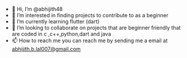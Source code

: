 - 👋 Hi, I’m @abhijith48
- 👀 I’m interested in finding projects to contribute to as a beginner
- 🌱 I’m currently learning flutter (dart) 
- 💞️ I’m looking to collaborate on projects that are beginner friendly that are coded in c ,c++,python,dart and java
- 📫 How to reach me you can reach me by sending me a email at abhijith.b.lal007@gmail.com 

<!---
abhijith48/abhijith48 is a ✨ special ✨ repository because its `README.md` (this file) appears on your GitHub profile.
You can click the Preview link to take a look at your changes.
--->
